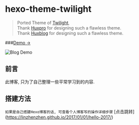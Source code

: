 # hexo-theme-twilight

> Ported Theme of [Twilight](https://github.com/linzhenzhen/linzhenzhen.github.io.git), <br/>
  Thank [Huxpro](https://github.com/Huxpro) for designing such a flawless theme. <br/>
  Thank [Huxblog](https://github.com/Kaijun) for designing such a flawless theme.

###[Demo &rarr;](https://linzhenzhen.github.io/)


![Blog Demo](https://linzhenzhen.github.io/img/blog-desktop.png)

## 前言

此博客, 只为了自己整理一些平常学习到的内容.

## 搭建方法

`如果是自己搭建Hexo博客的话, 可查看个人博客写的操作详细步骤` [点击跳转] (https://linzhenzhen.github.io/2017/01/01/hello-2017/)


